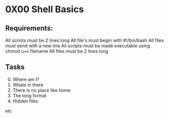 # 0X00 Shell Basics

## Requirements:

All scriots must be 2 lines long
All  file's must begin with #!/bin/bash
All files must eend with a new line
All scripts must be made executable using chmod u+x filename
All files must be 2 lines long

## Tasks


0. Where am I?
1. Whats in there
2. There is no place like home
3. The long format
4. Hidden files

etc